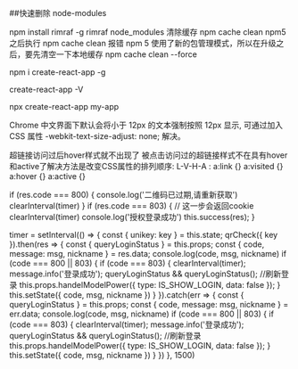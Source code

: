 <!--
 * @Author: REFUSE_C
 * @Date: 2020-12-23 20:51:19
 * @LastEditors: REFUSE_C
 * @LastEditTime: 2021-01-08 17:53:46
 * @Description:
-->

##快速删除 node-modules

npm install rimraf -g
rimraf node_modules
清除缓存
npm cache clean
npm5 之后执行 npm cache clean 报错
npm 5 使用了新的包管理模式，所以在升级之后，要先清空一下本地缓存
npm cache clean --force

npm i create-react-app -g

create-react-app -V

npx create-react-app my-app


Chrome 中文界面下默认会将小于 12px 的文本强制按照 12px 显示,
可通过加入 CSS 属性 -webkit-text-size-adjust: none; 解决。

超链接访问过后hover样式就不出现了 被点击访问过的超链接样式不在具有hover和active了解决方法是改变CSS属性的排列顺序:
L-V-H-A :  a:link {} a:visited {} a:hover {} a:active {}






if (res.code === 800) {
  console.log('二维码已过期,请重新获取')
  clearInterval(timer)
}
if (res.code === 803) {
  // 这一步会返回cookie
  clearInterval(timer)
  console.log('授权登录成功')
  this.success(res);
}

timer = setInterval(() => {
  const { unikey: key } = this.state;
  qrCheck({ key }).then(res => {
    const { queryLoginStatus } = this.props;
    const { code, message: msg, nickname } = res.data;
    console.log(code, msg, nickname)
    if (code === 800 || 803) {
      if (code === 803) {
        clearInterval(timer);
        message.info('登录成功');
        queryLoginStatus && queryLoginStatus(); //刷新登录
        this.props.handelModelPower({ type: IS_SHOW_LOGIN, data: false });
      }
      this.setState({ code, msg, nickname })
    }
  }).catch(err => {
    const { queryLoginStatus } = this.props;
    const { code, message: msg, nickname } = err.data;
    console.log(code, msg, nickname)
    if (code === 800 || 803) {
      if (code === 803) {
        clearInterval(timer);
        message.info('登录成功');
        queryLoginStatus && queryLoginStatus(); //刷新登录
        this.props.handelModelPower({ type: IS_SHOW_LOGIN, data: false });
      }
      this.setState({ code, msg, nickname })
    }
  })
}, 1500)